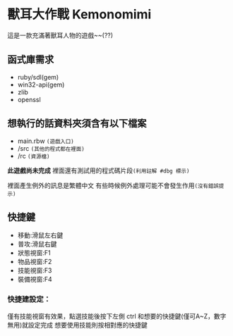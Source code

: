 # 獸耳大作戰 Kemonomimi

這是一款充滿著獸耳人物的遊戲~~(??)

## 函式庫需求
+ ruby/sdl(gem)
+ win32-api(gem)
+ zlib
+ openssl
 
## 想執行的話資料夾須含有以下檔案
- main.rbw `(遊戲入口)`
- /src `(其他的程式都在裡面)`
- /rc `(資源檔)`
  
**此遊戲尚未完成**
裡面還有測試用的程式碼片段`(利用註解 #dbg 標示)`

裡面產生例外的訊息是繁體中文
有些時候例外處理可能不會發生作用`(沒有錯誤提示)`

## 快捷鍵
- 移動:滑鼠左右鍵
- 普攻:滑鼠右鍵
- 狀態視窗:F1
- 物品視窗:F2
- 技能視窗:F3
- 裝備視窗:F4

### 快捷建設定：
僅有技能視窗有效果，點選技能後按下左側 ctrl 和想要的快捷鍵(僅可A~Z，數字無用)就設定完成
想要使用技能則按相對應的快捷鍵


